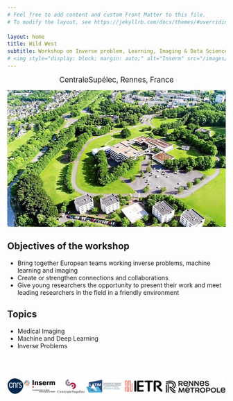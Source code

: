 ```yaml
---
# Feel free to add content and custom Front Matter to this file.
# To modify the layout, see https://jekyllrb.com/docs/themes/#overriding-theme-defaults

layout: home
title: Wild West 
subtitle: Workshop on Inverse problem, Learning, Imaging & Data Science in the West
# <img style="display: block; margin: auto;" alt="Inserm" src="/images/logos/inserm.png"> 
---
```

<p style="text-align: center;"> <span style="font-size:larger;">CentraleSupélec, Rennes, France</span></p><img title="a title" alt="Rennes" src="/images/supelec1.jpg">


## Objectives of the workshop

- Bring together European teams working inverse problems, machine learning and imaging
- Create or strengthen connections and collaborations 
- Give young researchers the opportunity to present their work and meet leading researchers in the field in a friendly environment

## Topics

- Medical Imaging
- Machine and Deep Learning
- Inverse Problems


<br /> 
<br /> 
<br /> 







<center><img style="display: block; margin: auto;" alt="logos" src="/images/logos/logos.png"></center>








